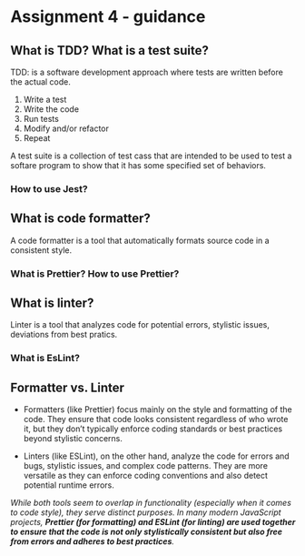 # Assignment 4 - guidance

## What is TDD? What is a test suite?

TDD: is a software development approach where tests are written before the actual code.

1. Write a test
2. Write the code
3. Run tests
4. Modify and/or refactor
5. Repeat

A test suite is a collection of test cass that are intended to be used to test a softare program to show that it has some specified set of behaviors.

### How to use Jest?

## What is code formatter?

A code formatter is a tool that automatically formats source code in a consistent style.

### What is Prettier? How to use Prettier?

## What is linter?

Linter is a tool that analyzes code for potential errors, stylistic issues, deviations from best pratics.

### What is EsLint?

## Formatter vs. Linter

- Formatters (like Prettier) focus mainly on the style and formatting of the code. They ensure that code looks consistent regardless of who wrote it, but they don’t typically enforce coding standards or best practices beyond stylistic concerns.

- Linters (like ESLint), on the other hand, analyze the code for errors and bugs, stylistic issues, and complex code patterns. They are more versatile as they can enforce coding conventions and also detect potential runtime errors.

_While both tools seem to overlap in functionality (especially when it comes to code style), they serve distinct purposes. In many modern JavaScript projects, **Prettier (for formatting) and ESLint (for linting) are used together to ensure that the code is not only stylistically consistent but also free from errors and adheres to best practices**._
